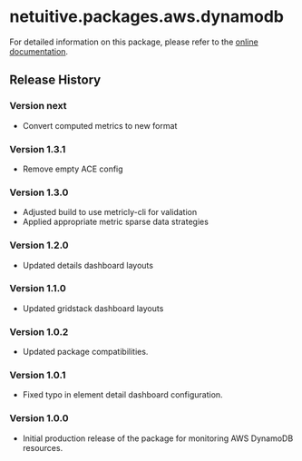 # netuitive.packages.aws.dynamodb

For detailed information on this package, please refer to the [online documentation](https://help.netuitive.com/Content/Integrations/aws.htm).

## Release History

### Version next

* Convert computed metrics to new format

### Version 1.3.1

* Remove empty ACE config

### Version 1.3.0

* Adjusted build to use metricly-cli for validation
* Applied appropriate metric sparse data strategies

### Version 1.2.0

* Updated details dashboard layouts

### Version 1.1.0

* Updated gridstack dashboard layouts

### Version 1.0.2

* Updated package compatibilities.

### Version 1.0.1

* Fixed typo in element detail dashboard configuration.

### Version 1.0.0

* Initial production release of the package for monitoring AWS DynamoDB resources.
